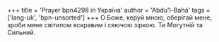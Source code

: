 +++
title = 'Prayer bpn4298 in Україна'
author = 'Abdu'l-Bahá'
tags = ['lang-uk', 'bpn-unsorted']
+++
О Боже, керуй мною, оберігай мене, зроби мене світилом яскравим і сяючою зіркою. Ти Могутній та Сильний.
